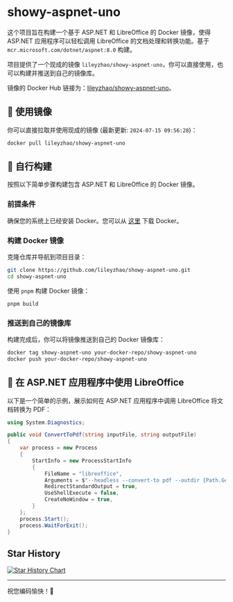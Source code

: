 # showy-aspnet-uno

这个项目旨在构建一个基于 ASP.NET 和 LibreOffice 的 Docker 镜像，使得 ASP.NET 应用程序可以轻松调用 LibreOffice 的文档处理和转换功能。基于 `mcr.microsoft.com/dotnet/aspnet:8.0` 构建。

项目提供了一个现成的镜像 `lileyzhao/showy-aspnet-uno`，你可以直接使用，也可以构建并推送到自己的镜像库。

镜像的 Docker Hub 链接为：[lileyzhao/showy-aspnet-uno](https://hub.docker.com/r/lileyzhao/showy-aspnet-uno)。

## 🚀 使用镜像

你可以直接拉取并使用现成的镜像 (最新更新: `2024-07-15 09:56:28`)：

```sh
docker pull lileyzhao/showy-aspnet-uno
```

## 🔨 自行构建

按照以下简单步骤构建包含 ASP.NET 和 LibreOffice 的 Docker 镜像。

### 前提条件

确保您的系统上已经安装 Docker。您可以从 [这里](https://www.docker.com/products/docker-desktop) 下载 Docker。

### 构建 Docker 镜像

克隆仓库并导航到项目目录：

```sh
git clone https://github.com/lileyzhao/showy-aspnet-uno.git
cd showy-aspnet-uno
```

使用 `pnpm` 构建 Docker 镜像：

```sh
pnpm build
```

### 推送到自己的镜像库

构建完成后，你可以将镜像推送到自己的 Docker 镜像库：

```sh
docker tag showy-aspnet-uno your-docker-repo/showy-aspnet-uno
docker push your-docker-repo/showy-aspnet-uno
```

## 📄 在 ASP.NET 应用程序中使用 LibreOffice

以下是一个简单的示例，展示如何在 ASP.NET 应用程序中调用 LibreOffice 将文档转换为 PDF：

```csharp
using System.Diagnostics;

public void ConvertToPdf(string inputFile, string outputFile)
{
    var process = new Process
    {
        StartInfo = new ProcessStartInfo
        {
            FileName = "libreoffice",
            Arguments = $"--headless --convert-to pdf --outdir {Path.GetDirectoryName(outputFile)} {inputFile}",
            RedirectStandardOutput = true,
            UseShellExecute = false,
            CreateNoWindow = true,
        }
    };
    process.Start();
    process.WaitForExit();
}
```

## Star History

[![Star History Chart](https://api.star-history.com/svg?repos=lileyzhao/showy-aspnet-uno&type=Date)](https://star-history.com/#lileyzhao/showy-aspnet-uno&Date)

---

祝您编码愉快！🚀
